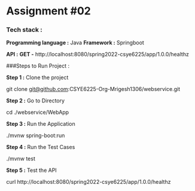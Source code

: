 
# Assignment #02 

### Tech stack :
**Programming language :** Java
**Framework :** Springboot

**API :** 
**GET -** http://localhost:8080/spring2022-csye6225/app/1.0.0/healthz

###Steps to Run Project : 

 
**Step 1 :** Clone the project

git clone git@github.com:CSYE6225-Org-Mrigesh1306/webservice.git

**Step 2 :** Go to Directory

cd ./webservice/WebApp

**Step 3 :** Run the Application

./mvnw spring-boot:run


**Step 4 :** Run the Test Cases

./mvnw test


**Step 5 :** Test the API

curl http://localhost:8080/spring2022-csye6225/app/1.0.0/healthz





